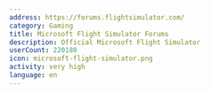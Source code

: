 ```yaml
---
address: https://forums.flightsimulator.com/
category: Gaming
title: Microsoft Flight Simulator Forums
description: Official Microsoft Flight Simulator
userCount: 220180
icon: microsoft-flight-simulator.png
activity: very high
language: en
---
```

